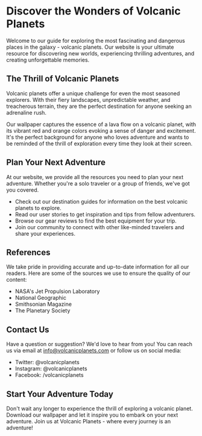 <!--font:Montserrat-->

# Discover the Wonders of Volcanic Planets

Welcome to our guide for exploring the most fascinating and dangerous places in the galaxy - volcanic planets. Our website is your ultimate resource for discovering new worlds, experiencing thrilling adventures, and creating unforgettable memories.

## The Thrill of Volcanic Planets

Volcanic planets offer a unique challenge for even the most seasoned explorers. With their fiery landscapes, unpredictable weather, and treacherous terrain, they are the perfect destination for anyone seeking an adrenaline rush.

Our wallpaper captures the essence of a lava flow on a volcanic planet, with its vibrant red and orange colors evoking a sense of danger and excitement. It's the perfect background for anyone who loves adventure and wants to be reminded of the thrill of exploration every time they look at their screen.

## Plan Your Next Adventure

At our website, we provide all the resources you need to plan your next adventure. Whether you're a solo traveler or a group of friends, we've got you covered.

- Check out our destination guides for information on the best volcanic planets to explore.
- Read our user stories to get inspiration and tips from fellow adventurers.
- Browse our gear reviews to find the best equipment for your trip.
- Join our community to connect with other like-minded travelers and share your experiences.

## References

We take pride in providing accurate and up-to-date information for all our readers. Here are some of the sources we use to ensure the quality of our content:

- NASA's Jet Propulsion Laboratory
- National Geographic
- Smithsonian Magazine
- The Planetary Society

## Contact Us

Have a question or suggestion? We'd love to hear from you! You can reach us via email at info@volcanicplanets.com or follow us on social media:

- Twitter: @volcanicplanets
- Instagram: @volcanicplanets
- Facebook: /volcanicplanets

## Start Your Adventure Today

Don't wait any longer to experience the thrill of exploring a volcanic planet. Download our wallpaper and let it inspire you to embark on your next adventure. Join us at Volcanic Planets - where every journey is an adventure!

<!--

Write me content for website with wallpaper which alt text is:

"A photograph of a lava flow on a volcanic planet, with the red and orange colors evoking a sense of danger and excitement."

The name/title of the page should not be 1:1 copy of the alt text but rather a real content of the website which is using this wallpaper.

- Use markdown format 
- Start with heading
- Heading should be short and concise
- The content should look like a real website 
- The website should not be about the wallpaper, wallpaper is just a related background
- Heading should be contain work "wallpaper" or "background"
- Include real sections like references, contact, user stories, etc. use things relevant to the page purpose.
- Feel free to use structure like headings, bullets, numbering, blockquotes, paragraphs, horizontal lines, etc.
- You can use formatting like bold or _italic_
- You can include UTF-8 emojis
- Links should be only #hash anchors (and you can refer to the document itself)
- Do not include images


---


# Adventure Awaits: Exploring the Wonders of Volcanic Planets

Welcome to Adventure Awaits, your ultimate guide to exploring the most fascinating and dangerous places in the galaxy. Our mission is to help you discover new worlds, experience thrilling adventures, and create unforgettable memories.

## The Thrill of Volcanic Planets

If you're looking for an adrenaline rush, there's no better place than a volcanic planet. With their fiery landscapes, unpredictable weather, and treacherous terrain, these planets offer a unique challenge for even the most seasoned explorers.

Our wallpaper captures the essence of a lava flow on a volcanic planet, with its vibrant red and orange colors evoking a sense of danger and excitement. It's the perfect background for anyone who loves adventure and wants to be reminded of the thrill of exploration every time they look at their screen.

## Plan Your Next Adventure

At Adventure Awaits, we provide all the resources you need to plan your next adventure. Whether you're a solo traveler or a group of friends, we've got you covered.

- Check out our destination guides for information on the best volcanic planets to explore.
- Read our user stories to get inspiration and tips from fellow adventurers.
- Browse our gear reviews to find the best equipment for your trip.
- Join our community to connect with other like-minded travelers and share your experiences.

## References

We take pride in providing accurate and up-to-date information for all our readers. Here are some of the sources we use to ensure the quality of our content:

- NASA's Jet Propulsion Laboratory
- National Geographic
- Smithsonian Magazine
- The Planetary Society

## Contact Us

Have a question or suggestion? We'd love to hear from you! You can reach us via email at adventureawaits@example.com or follow us on social media:

- Twitter: @adventureawaits
- Instagram: @adventureawaits
- Facebook: /adventureawaits

## Start Your Adventure Today

Don't wait any longer to experience the thrill of exploring a volcanic planet. Download our wallpaper and let it inspire you to embark on your next adventure. Adventure awaits!


---


Heading is too long, rewrite whole content.


---


# Volcanic Planet Adventures: Explore the Thrill of Fiery Landscapes

Welcome to Volcanic Planet Adventures, your ultimate guide to exploring the most fascinating and dangerous places in the galaxy. Our mission is to help you discover new worlds, experience thrilling adventures, and create unforgettable memories.

## The Thrill of Volcanic Planets

If you're looking for an adrenaline rush, there's no better place than a volcanic planet. With their fiery landscapes, unpredictable weather, and treacherous terrain, these planets offer a unique challenge for even the most seasoned explorers.

Our lava flow wallpaper captures the essence of a volcanic planet, with its vibrant red and orange colors evoking a sense of danger and excitement. It's the perfect background for anyone who loves adventure and wants to be reminded of the thrill of exploration every time they look at their screen.

## Plan Your Next Adventure

At Volcanic Planet Adventures, we provide all the resources you need to plan your next adventure. Whether you're a solo traveler or a group of friends, we've got you covered.

- Check out our destination guides for information on the best volcanic planets to explore.
- Read our user stories to get inspiration and tips from fellow adventurers.
- Browse our gear reviews to find the best equipment for your trip.
- Join our community to connect with other like-minded travelers and share your experiences.

## References

We take pride in providing accurate and up-to-date information for all our readers. Here are some of the sources we use to ensure the quality of our content:

- NASA's Jet Propulsion Laboratory
- National Geographic
- Smithsonian Magazine
- The Planetary Society

## Contact Us

Have a question or suggestion? We'd love to hear from you! You can reach us via email at info@volcanicplanetadventures.com or follow us on social media:

- Twitter: @volcanicplanet
- Instagram: @volcanicplanetadventures
- Facebook: /volcanicplanetadventures

## Start Your Adventure Today

Don't wait any longer to experience the thrill of exploring a volcanic planet. Download our lava flow wallpaper and let it inspire you to embark on your next adventure. Volcanic Planet Adventures - where the thrill never ends!


---


Heading is too long, rewrite whole content.


---


# Explore the Fiery Landscapes of Volcanic Planets with Us

Welcome to our guide for exploring the most fascinating and dangerous places in the galaxy - volcanic planets. At our website, we aim to help you discover new worlds, experience thrilling adventures, and create unforgettable memories.

## The Thrill of Volcanic Planets

Volcanic planets offer a unique challenge for even the most seasoned explorers. With their fiery landscapes, unpredictable weather, and treacherous terrain, they are the perfect destination for anyone seeking an adrenaline rush.

Our wallpaper captures the essence of a lava flow on a volcanic planet, with its vibrant red and orange colors evoking a sense of danger and excitement. It's the perfect background for anyone who loves adventure and wants to be reminded of the thrill of exploration every time they look at their screen.

## Plan Your Next Adventure

At our website, we provide all the resources you need to plan your next adventure. Whether you're a solo traveler or a group of friends, we've got you covered.

- Check out our destination guides for information on the best volcanic planets to explore.
- Read our user stories to get inspiration and tips from fellow adventurers.
- Browse our gear reviews to find the best equipment for your trip.
- Join our community to connect with other like-minded travelers and share your experiences.

## References

We take pride in providing accurate and up-to-date information for all our readers. Here are some of the sources we use to ensure the quality of our content:

- NASA's Jet Propulsion Laboratory
- National Geographic
- Smithsonian Magazine
- The Planetary Society

## Contact Us

Have a question or suggestion? We'd love to hear from you! You can reach us via email at info@volcanicplanets.com or follow us on social media:

- Twitter: @volcanicplanets
- Instagram: @volcanicplanets
- Facebook: /volcanicplanets

## Start Your Adventure Today

Don't wait any longer to experience the thrill of exploring a volcanic planet. Download our wallpaper and let it inspire you to embark on your next adventure. Join us at Volcanic Planets - where every journey is an adventure!


---


Heading is too long, rewrite whole content.


---


# Discover the Wonders of Volcanic Planets

Welcome to our guide for exploring the most fascinating and dangerous places in the galaxy - volcanic planets. Our website is your ultimate resource for discovering new worlds, experiencing thrilling adventures, and creating unforgettable memories.

## The Thrill of Volcanic Planets

Volcanic planets offer a unique challenge for even the most seasoned explorers. With their fiery landscapes, unpredictable weather, and treacherous terrain, they are the perfect destination for anyone seeking an adrenaline rush.

Our wallpaper captures the essence of a lava flow on a volcanic planet, with its vibrant red and orange colors evoking a sense of danger and excitement. It's the perfect background for anyone who loves adventure and wants to be reminded of the thrill of exploration every time they look at their screen.

## Plan Your Next Adventure

At our website, we provide all the resources you need to plan your next adventure. Whether you're a solo traveler or a group of friends, we've got you covered.

- Check out our destination guides for information on the best volcanic planets to explore.
- Read our user stories to get inspiration and tips from fellow adventurers.
- Browse our gear reviews to find the best equipment for your trip.
- Join our community to connect with other like-minded travelers and share your experiences.

## References

We take pride in providing accurate and up-to-date information for all our readers. Here are some of the sources we use to ensure the quality of our content:

- NASA's Jet Propulsion Laboratory
- National Geographic
- Smithsonian Magazine
- The Planetary Society

## Contact Us

Have a question or suggestion? We'd love to hear from you! You can reach us via email at info@volcanicplanets.com or follow us on social media:

- Twitter: @volcanicplanets
- Instagram: @volcanicplanets
- Facebook: /volcanicplanets

## Start Your Adventure Today

Don't wait any longer to experience the thrill of exploring a volcanic planet. Download our wallpaper and let it inspire you to embark on your next adventure. Join us at Volcanic Planets - where every journey is an adventure!


---


Write me a Google font which is best fitting for the website.

Pick from the list:
- Lobster
- IBM Plex Sans
- Barlow Condensed
- Playfair Display
- Inter
- Orbitron
- Futura
- Roboto
- Raleway
- Open Sans
- Poppins
- Alegreya
- Great Vibes
- Dancing Script
- Montserrat
- Exo 2
- Lato


Write just the font name nothing else.


---


Montserrat

-->
